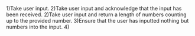 1)Take user input.
2)Take user input and acknowledge that the input has been received.
2)Take user input and return a length of numbers counting up to the provided number.
3)Ensure that the user has inputted nothing but numbers into the input.
4)
